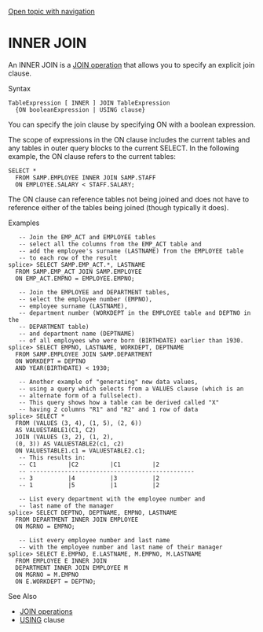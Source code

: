 [Open topic with navigation](../../../index.html#Shared/SQLReference/JoinOps/InnerJoin.html)

<a href="" id="SQL-JoinOps.InnerJoin"></a>[]()INNER JOIN
========================================================

An <span class="CodeFont">INNER JOIN</span> is a [<span class="CodeFont">JOIN</span> operation](AboutJoins.html) that allows you to specify an explicit join clause.

Syntax

``` FcnSyntax
TableExpression [ INNER ] JOIN TableExpression
  {ON booleanExpression | USING clause}
```

You can specify the join clause by specifying <span class="CodeFont">ON</span> with a boolean expression.

The scope of expressions in the <span class="CodeFont">ON</span> clause includes the current tables and any tables in outer query blocks to the current <span class="CodeFont">SELECT</span>. In the following example, the <span class="CodeFont">ON</span> clause refers to the current tables:

``` Example
SELECT *
  FROM SAMP.EMPLOYEE INNER JOIN SAMP.STAFF
  ON EMPLOYEE.SALARY < STAFF.SALARY;
```

The <span class="CodeFont">ON</span> clause can reference tables not being joined and does not have to reference either of the tables being joined (though typically it does).

Examples

``` Example
   -- Join the EMP_ACT and EMPLOYEE tables 
   -- select all the columns from the EMP_ACT table and 
   -- add the employee's surname (LASTNAME) from the EMPLOYEE table
   -- to each row of the result
splice> SELECT SAMP.EMP_ACT.*, LASTNAME
  FROM SAMP.EMP_ACT JOIN SAMP.EMPLOYEE
  ON EMP_ACT.EMPNO = EMPLOYEE.EMPNO;

   -- Join the EMPLOYEE and DEPARTMENT tables, 
   -- select the employee number (EMPNO), 
   -- employee surname (LASTNAME), 
   -- department number (WORKDEPT in the EMPLOYEE table and DEPTNO in the  
   -- DEPARTMENT table) 
   -- and department name (DEPTNAME) 
   -- of all employees who were born (BIRTHDATE) earlier than 1930.
splice> SELECT EMPNO, LASTNAME, WORKDEPT, DEPTNAME 
  FROM SAMP.EMPLOYEE JOIN SAMP.DEPARTMENT 
  ON WORKDEPT = DEPTNO 
  AND YEAR(BIRTHDATE) < 1930;

   -- Another example of "generating" new data values, 
   -- using a query which selects from a VALUES clause (which is an 
   -- alternate form of a fullselect). 
   -- This query shows how a table can be derived called "X"
   -- having 2 columns "R1" and "R2" and 1 row of data
splice> SELECT *
  FROM (VALUES (3, 4), (1, 5), (2, 6))  
  AS VALUESTABLE1(C1, C2)
  JOIN (VALUES (3, 2), (1, 2),
  (0, 3)) AS VALUESTABLE2(c1, c2) 
  ON VALUESTABLE1.c1 = VALUESTABLE2.c1;
   -- This results in:
   -- C1         |C2         |C1         |2
   -- -----------------------------------------------
   -- 3          |4          |3          |2
   -- 1          |5          |1          |2
  
   -- List every department with the employee number and 
   -- last name of the manager
splice> SELECT DEPTNO, DEPTNAME, EMPNO, LASTNAME
  FROM DEPARTMENT INNER JOIN EMPLOYEE
  ON MGRNO = EMPNO;

   -- List every employee number and last name 
   -- with the employee number and last name of their manager
splice> SELECT E.EMPNO, E.LASTNAME, M.EMPNO, M.LASTNAME 
  FROM EMPLOYEE E INNER JOIN    
  DEPARTMENT INNER JOIN EMPLOYEE M 
  ON MGRNO = M.EMPNO
  ON E.WORKDEPT = DEPTNO;
```

See Also

-   [JOIN operations](Intro.JoinOps.html)
-   [<span class="CodeFont">USING</span>](../Clauses/Using.html) clause

 


